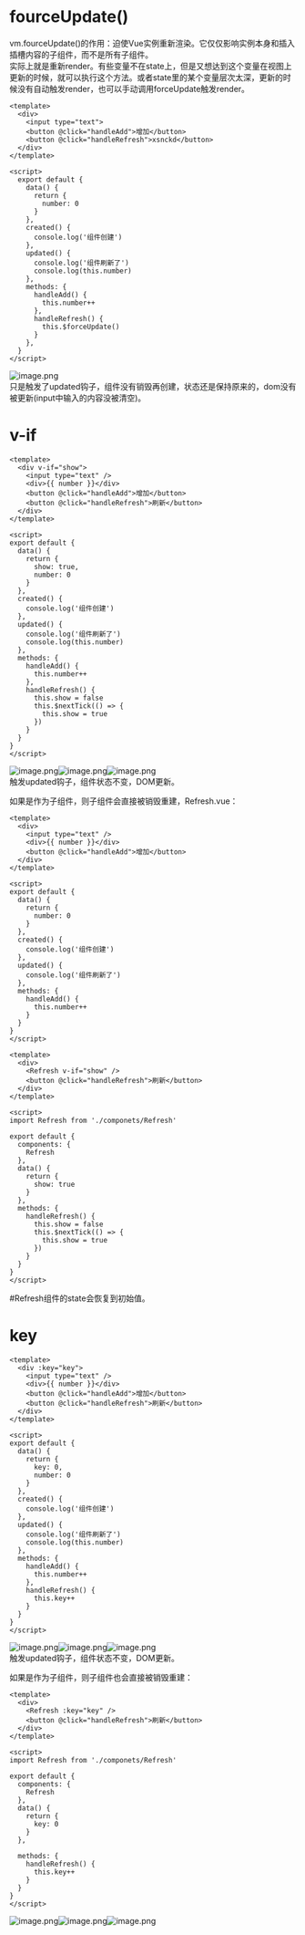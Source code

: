# fourceUpdate()
vm.fourceUpdate()的作用：迫使Vue实例重新渲染。它仅仅影响实例本身和插入插槽内容的子组件，而不是所有子组件。<br />实际上就是重新render。有些变量不在state上，但是又想达到这个变量在视图上更新的时候，就可以执行这个方法。或者state里的某个变量层次太深，更新的时候没有自动触发render，也可以手动调用forceUpdate触发render。
```vue
<template>
  <div>
    <input type="text">
    <button @click="handleAdd">增加</button>
    <button @click="handleRefresh">xsnckd</button>
  </div>
</template>

<script>
  export default {
    data() {
      return {
        number: 0
      }
    },
    created() {
      console.log('组件创建')
    },
    updated() {
      console.log('组件刷新了')
      console.log(this.number)
    },
    methods: {
      handleAdd() {
        this.number++
      },
      handleRefresh() {
        this.$forceUpdate()
      }
    },
  }
</script>
```
![image.png](https://cdn.nlark.com/yuque/0/2021/png/1561110/1627713153892-1d0633a7-61b7-49b1-a0ed-409b31b6772d.png#clientId=ud5a9bd8a-3b92-4&from=paste&height=42&id=udc563363&originHeight=56&originWidth=144&originalType=binary&ratio=1&size=2021&status=done&style=none&taskId=ub8f1bac0-c3bf-46f5-9898-fa37c6b9af0&width=108)<br />只是触发了updated钩子，组件没有销毁再创建，状态还是保持原来的，dom没有被更新(input中输入的内容没被清空)。

# v-if
```vue
<template>
  <div v-if="show">
    <input type="text" />
    <div>{{ number }}</div>
    <button @click="handleAdd">增加</button>
    <button @click="handleRefresh">刷新</button>
  </div>
</template>

<script>
export default {
  data() {
    return {
      show: true,
      number: 0
    }
  },
  created() {
    console.log('组件创建')
  },
  updated() {
    console.log('组件刷新了')
    console.log(this.number)
  },
  methods: {
    handleAdd() {
      this.number++
    },
    handleRefresh() {
      this.show = false
      this.$nextTick(() => {
        this.show = true
      })
    }
  }
}
</script>
```
![image.png](https://cdn.nlark.com/yuque/0/2021/png/1561110/1627713208458-ca14b53a-865d-4886-addc-4f2d341fa7d9.png#clientId=ud5a9bd8a-3b92-4&from=paste&height=47&id=u4738e55f&originHeight=94&originWidth=258&originalType=binary&ratio=1&size=6500&status=done&style=none&taskId=u8b4352cb-acf2-4e53-9abc-dff79c46891&width=129)![image.png](https://cdn.nlark.com/yuque/0/2021/png/1561110/1627713212297-778bc703-4848-40e1-bbdd-0e567213529a.png#clientId=ud5a9bd8a-3b92-4&from=paste&height=42&id=ua784dee5&originHeight=84&originWidth=226&originalType=binary&ratio=1&size=4976&status=done&style=none&taskId=uca33e284-d399-44ad-8870-b5c10af0b46&width=113)![image.png](https://cdn.nlark.com/yuque/0/2021/png/1561110/1627713247732-f7d63426-b71c-4b3a-9afc-b03a1f270216.png#clientId=ud5a9bd8a-3b92-4&from=paste&height=42&id=ube3c154d&originHeight=84&originWidth=158&originalType=binary&ratio=1&size=3084&status=done&style=none&taskId=u37354a1c-c998-42ff-a91c-a19e4dc0557&width=79)<br />触发updated钩子，组件状态不变，DOM更新。

如果是作为子组件，则子组件会直接被销毁重建，Refresh.vue：
```vue
<template>
  <div>
    <input type="text" />
    <div>{{ number }}</div>
    <button @click="handleAdd">增加</button>
  </div>
</template>

<script>
export default {
  data() {
    return {
      number: 0
    }
  },
  created() {
    console.log('组件创建')
  },
  updated() {
    console.log('组件刷新了')
  },
  methods: {
    handleAdd() {
      this.number++
    }
  }
}
</script>
```

```vue
<template>
  <div>
    <Refresh v-if="show" />
    <button @click="handleRefresh">刷新</button>
  </div>
</template>

<script>
import Refresh from './componets/Refresh'

export default {
  components: {
    Refresh
  },
  data() {
    return {
      show: true
    }
  },
  methods: {
    handleRefresh() {
      this.show = false
      this.$nextTick(() => {
        this.show = true
      })
    }
  }
}
</script>
```
#Refresh组件的state会恢复到初始值。

# key
```vue
<template>
  <div :key="key">
    <input type="text" />
    <div>{{ number }}</div>
    <button @click="handleAdd">增加</button>
    <button @click="handleRefresh">刷新</button>
  </div>
</template>

<script>
export default {
  data() {
    return {
      key: 0,
      number: 0
    }
  },
  created() {
    console.log('组件创建')
  },
  updated() {
    console.log('组件刷新了')
    console.log(this.number)
  },
  methods: {
    handleAdd() {
      this.number++
    },
    handleRefresh() {
      this.key++
    }
  }
}
</script>
```
![image.png](https://cdn.nlark.com/yuque/0/2021/png/1561110/1627713208458-ca14b53a-865d-4886-addc-4f2d341fa7d9.png#clientId=ud5a9bd8a-3b92-4&from=paste&height=47&id=pjI21&originHeight=94&originWidth=258&originalType=binary&ratio=1&size=6500&status=done&style=none&taskId=u8b4352cb-acf2-4e53-9abc-dff79c46891&width=129)![image.png](https://cdn.nlark.com/yuque/0/2021/png/1561110/1627713212297-778bc703-4848-40e1-bbdd-0e567213529a.png#clientId=ud5a9bd8a-3b92-4&from=paste&height=42&id=Lm9Vf&originHeight=84&originWidth=226&originalType=binary&ratio=1&size=4976&status=done&style=none&taskId=uca33e284-d399-44ad-8870-b5c10af0b46&width=113)![image.png](https://cdn.nlark.com/yuque/0/2021/png/1561110/1627713247732-f7d63426-b71c-4b3a-9afc-b03a1f270216.png#clientId=ud5a9bd8a-3b92-4&from=paste&height=42&id=j5L8u&originHeight=84&originWidth=158&originalType=binary&ratio=1&size=3084&status=done&style=none&taskId=u37354a1c-c998-42ff-a91c-a19e4dc0557&width=79)<br />触发updated钩子，组件状态不变，DOM更新。

如果是作为子组件，则子组件也会直接被销毁重建：
```vue
<template>
  <div>
    <Refresh :key="key" />
    <button @click="handleRefresh">刷新</button>
  </div>
</template>

<script>
import Refresh from './componets/Refresh'

export default {
  components: {
    Refresh
  },
  data() {
    return {
      key: 0
    }
  },

  methods: {
    handleRefresh() {
      this.key++
    }
  }
}
</script>
```
![image.png](https://cdn.nlark.com/yuque/0/2021/png/1561110/1627713575843-c222f4b0-851f-46f4-9088-e072a034ffb9.png#clientId=ud5a9bd8a-3b92-4&from=paste&height=56&id=ue8b815d2&originHeight=112&originWidth=254&originalType=binary&ratio=1&size=6656&status=done&style=none&taskId=u89170803-ff97-4328-b6e3-d9c6d82dd0a&width=127)![image.png](https://cdn.nlark.com/yuque/0/2021/png/1561110/1627713579603-c4932d28-433f-4aa9-a236-69ac6ac0daf9.png#clientId=ud5a9bd8a-3b92-4&from=paste&height=54&id=u844f434a&originHeight=108&originWidth=232&originalType=binary&ratio=1&size=5524&status=done&style=none&taskId=u30b5c9a8-0dd0-416c-ae65-40806217635&width=116)![image.png](https://cdn.nlark.com/yuque/0/2021/png/1561110/1627713583211-e6d9ebb0-e5f8-485f-a548-9ecb66d14f0f.png#clientId=ud5a9bd8a-3b92-4&from=paste&height=19&id=ubb0ee446&originHeight=38&originWidth=148&originalType=binary&ratio=1&size=2270&status=done&style=none&taskId=u6800ee0a-79ab-4f1e-b0e9-77cbd5c109d&width=74)
